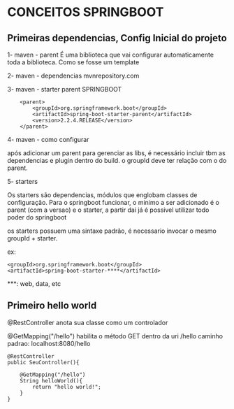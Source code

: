 
# CONCEITOS SPRINGBOOT #

## Primeiras dependencias, Config Inicial do projeto ##

1- maven - parent
É uma biblioteca que vai configurar automaticamente toda a biblioteca.
Como se fosse um template

2- maven - dependencias
mvnrepository.com 

3- maven - starter parent SPRINGBOOT
```
    <parent>
        <groupId>org.springframework.boot</groupId>
        <artifactId>spring-boot-starter-parent</artifactId>
        <version>2.2.4.RELEASE</version>
    </parent>
```

4- maven - como configurar

após adicionar um parent para gerenciar as libs, é necessário incluir tbm as dependencias e plugin dentro do build.
o groupId deve ter relação com o do parent.

5- starters

Os starters são dependencias, módulos que englobam classes de configuração.
Para o springboot funcionar, o minimo a ser adicionado é o parent (com a versao) e o starter,
a partir dai já é possivel utilizar todo poder do springboot

os starters possuem uma sintaxe padrão, é necessario invocar o mesmo groupId + starter.

ex: 

```
<groupId>org.springframework.boot</groupId>
<artifactId>spring-boot-starter-****</artifactId>
```

***: web, data, etc

## Primeiro hello world ##

@RestController anota sua classe como um controlador

@GetMapping("/hello") habilita o método GET dentro da uri /hello
caminho padrao: localhost:8080/hello

```
@RestController
public SeuController(){

    @GetMapping("/hello")
    String helloWorld(){
        return "hello world!";
    }
}
```